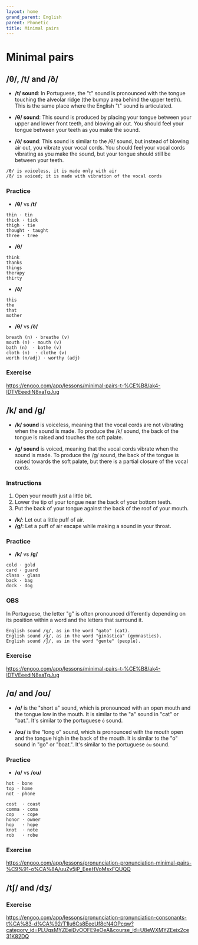 ```yaml
---
layout: home
grand_parent: English
parent: Phonetic
title: Minimal pairs
---
```


# Minimal pairs

## /θ/, /t/ and /ð/

- **/t/ sound**: In Portuguese, the "t" sound is pronounced with the tongue touching the alveolar ridge (the bumpy area behind the upper teeth). This is the same place where the English "t" sound is articulated.

- **/θ/ sound**: This sound is produced by placing your tongue between your upper and lower front teeth, and blowing air out. You should feel your tongue between your teeth as you make the sound.

- **/ð/ sound**: This sound is similar to the /θ/ sound, but instead of blowing air out, you vibrate your vocal cords. You should feel your vocal cords vibrating as you make the sound, but your tongue should still be between your teeth.


```
/θ/ is voiceless, it is made only with air 
/ð/ is voiced; it is made with vibration of the vocal cords
```

### Practice

- **/θ/** vs **/t/**

```
thin · tin
thick · tick
thigh · tie
thought · taught
three · tree
```

- **/θ/**

```
think
thanks
things
therapy
thirty
```

- **/ð/**

```
this
the
that
mother
```

- **/θ/** vs **/ð/**

```
breath (n) · breathe (v)
mouth (n) · mouth (v)
bath (n)  · bathe (v)
cloth (n)  · clothe (v)
worth (n/adj) · worthy (adj)
```

### Exercise

<https://engoo.com/app/lessons/minimal-pairs-t-%CE%B8/ak4-IDTVEeediN8xaTgJug>


## /k/ and /g/

- **/k/ sound** is voiceless, meaning that the vocal cords are not vibrating when the sound is made. To produce the /k/ sound, the back of the tongue is raised and touches the soft palate.

- **/g/ sound** is voiced, meaning that the vocal cords vibrate when the sound is made. To produce the /g/ sound, the back of the tongue is raised towards the soft palate, but there is a partial closure of the vocal cords.

### Instructions

1. Open your mouth just a little bit.
2. Lower the tip of your tongue near the back of your bottom teeth.
3. Put the back of your tongue against the back of the roof of your mouth.

- **/k/**: Let out a little puff of air.
- **/g/**: Let a puff of air escape while making a sound in your throat.

### Practice

- **/k/** vs **/g/**

```
cold · gold
card · guard
class · glass
back · bag
dock · dog
```

### OBS

In Portuguese, the letter "g" is often pronounced differently depending on its position within a word and the letters that surround it. 

```
English sound /g/, as in the word "gato" (cat). 
English sound /ʒ/, as in the word "ginástica" (gymnastics). 
English sound /ʃ/, as in the word "gente" (people).
```

### Exercise

<https://engoo.com/app/lessons/minimal-pairs-t-%CE%B8/ak4-IDTVEeediN8xaTgJug>


## /ɑ/ and /oʊ/

- **/ɑ/** is the "short a" sound, which is pronounced with an open mouth and the tongue low in the mouth. It is similar to the "a" sound in "cat" or "bat.". It's similar to the portuguese `ó` sound.

- **/oʊ/** is the "long o" sound, which is pronounced with the mouth open and the tongue high in the back of the mouth. It is similar to the "o" sound in "go" or "boat.". It's similar to the portuguese `ôu` sound.

### Practice

- **/ɑ/** vs **/oʊ/**

```
hot · bone
top · home
not · phone
```

```
cost  ·	coast
comma · coma
cop   ·	cope
honor ·	owner
hop   · hope
knot  · note
rob   · robe
```

### Exercise

<https://engoo.com/app/lessons/pronunciation-pronunciation-minimal-pairs-%C9%91-o%CA%8A/uuZv5jP_EeeHVoMsxFQUQQ>

## /tʃ/ and /dʒ/

### Exercise

<https://engoo.com/app/lessons/pronunciation-pronunciation-consonants-t%CA%83-d%CA%92/T1lu6Cs8EeeUf8cN4OPcqw?category_id=PLUgsMYZEeiDvOOFE9eOeA&course_id=U8eWXMYZEeix2ce31K82DQ>
